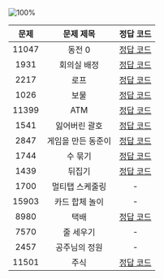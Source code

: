 ![100%](https://progress-bar.dev/11/?scale=15&title=progress&width=500&color=babaca&suffix=/15)

| 문제 | 문제 제목 | 정답 코드 |
| :--: | :--: | :--: |
| 11047 | 동전 0 | [정답 코드](../0x11/solutions/11047.cpp) |
| 1931 | 회의실 배정 | [정답 코드](../0x11/solutions/1931.cpp) |
| 2217 | 로프 | [정답 코드](../0x11/solutions/2217.cpp) |
| 1026 | 보물 | [정답 코드](../0x11/solutions/1026.cpp) |
| 11399 | ATM | [정답 코드](../0x11/solutions/11399.cpp) |
| 1541 | 잃어버린 괄호 | [정답 코드](../0x11/solutions/1541.cpp) |
| 2847 | 게임을 만든 동준이 | [정답 코드](../0x11/solutions/2847.cpp) |
| 1744 | 수 묶기 | [정답 코드](../0x11/solutions/1744.cpp) |
| 1439 | 뒤집기 | [정답 코드](../0x11/solutions/1439.cpp) |
| 1700 | 멀티탭 스케줄링 | - |
| 15903 | 카드 합체 놀이 | - |
| 8980 | 택배 | [정답 코드](../0x11/solutions/8980.cpp) |
| 7570 | 줄 세우기 | - |
| 2457 | 공주님의 정원 | - |
| 11501 | 주식 | [정답 코드](../0x11/solutions/11501.cpp) |
